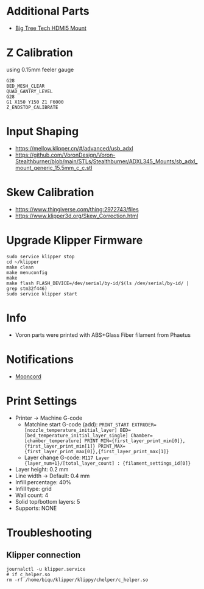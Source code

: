 # Additional Parts

- [Big Tree Tech HDMI5 Mount](https://www.teamfdm.com/files/file/618-mount-for-bigtreetech-hdmi5-screen-trident-voron-2xxx/)

# Z Calibration

using 0.15mm feeler gauge

```
G28
BED_MESH_CLEAR 
QUAD_GANTRY_LEVEL
G28
G1 X150 Y150 Z1 F6000
Z_ENDSTOP_CALIBRATE
```

# Input Shaping

- https://mellow.klipper.cn/#/advanced/usb_adxl
- https://github.com/VoronDesign/Voron-Stealthburner/blob/main/STLs/Stealthburner/ADXL345_Mounts/sb_adxl_mount_generic_15.5mm_c_c.stl

# Skew Calibration

- https://www.thingiverse.com/thing:2972743/files
- https://www.klipper3d.org/Skew_Correction.html

# Upgrade Klipper Firmware

```
sudo service klipper stop
cd ~/klipper
make clean
make menuconfig
make
make flash FLASH_DEVICE=/dev/serial/by-id/$(ls /dev/serial/by-id/ | grep stm32f446)
sudo service klipper start
```

# Info

- Voron parts were printed with ABS+Glass Fiber filament from Phaetus

# Notifications

- [Mooncord](https://eliteschw31n.gitbook.io/mooncord/)

# Print Settings

- Printer -> Machine G-code
  - Matchine start G-code (add): `PRINT_START EXTRUDER=[nozzle_temperature_initial_layer] BED=[bed_temperature_initial_layer_single] Chamber=[chamber_temperature] PRINT_MIN={first_layer_print_min[0]},{first_layer_print_min[1]} PRINT_MAX={first_layer_print_max[0]},{first_layer_print_max[1]}`
  - Layer change G-code: `M117 Layer {layer_num+1}/[total_layer_count] : {filament_settings_id[0]}`
- Layer height: 0.2 mm
- Line width -> Default: 0.4 mm
- Infill percentage: 40%
- Infill type: grid
- Wall count: 4
- Solid top/bottom layers: 5
- Supports: NONE

# Troubleshooting

## Klipper connection

```
journalctl -u klipper.service
# if c_helper.so
rm -rf /home/biqu/klipper/klippy/chelper/c_helper.so
```
